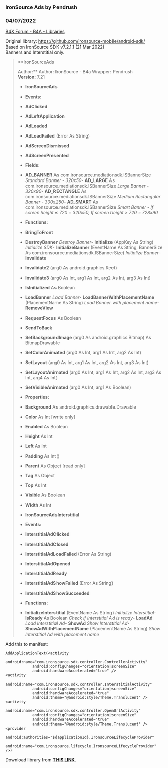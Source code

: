 ### IronSource Ads by Pendrush
### 04/07/2022
[B4X Forum - B4A - Libraries](https://www.b4x.com/android/forum/threads/130894/)

Original library: <https://github.com/ironsource-mobile/android-sdk/>  
Based on IronSource SDK v7.2.1.1 (21 Mar 2022)  
Banners and Interstitial only.  
  
> **IronSourceAds  
>   
> Author:** Author: IronSource - B4a Wrapper: Pendrush  
> **Version:** 7.21  
>
> - **IronSourceAds**
>
> - **Events:**
>
> - **AdClicked**
> - **AdLeftApplication**
> - **AdLoaded**
> - **AdLoadFailed** (Error As String)
> - **AdScreenDismissed**
> - **AdScreenPresented**
>
> - **Fields:**
>
> - **AD\_BANNER** As com.ironsource.mediationsdk.ISBannerSize
> *Standard Banner - 320x50*- **AD\_LARGE** As com.ironsource.mediationsdk.ISBannerSize
> *Large Banner - 320x90*- **AD\_RECTANGLE** As com.ironsource.mediationsdk.ISBannerSize
> *Medium Rectangular Banner - 300x250*- **AD\_SMART** As com.ironsource.mediationsdk.ISBannerSize
> *Smart Banner - If screen height ≤ 720 = 320x50, If screen height > 720 = 728x90*
> - **Functions:**
>
> - **BringToFront**
> - **DestroyBanner**
> *Destroy Banner*- **Initialize** (AppKey As String)
> *Initialize SDK*- **InitializeBanner** (EventName As String, BannerSize As com.ironsource.mediationsdk.ISBannerSize)
> *Initialize Banner*- **Invalidate**
> - **Invalidate2** (arg0 As android.graphics.Rect)
> - **Invalidate3** (arg0 As Int, arg1 As Int, arg2 As Int, arg3 As Int)
> - **IsInitialized** As Boolean
> - **LoadBanner**
> *Load Banner*- **LoadBannerWithPlacementName** (PlacementName As String)
> *Load Banner with placement name*- **RemoveView**
> - **RequestFocus** As Boolean
> - **SendToBack**
> - **SetBackgroundImage** (arg0 As android.graphics.Bitmap) As BitmapDrawable
> - **SetColorAnimated** (arg0 As Int, arg1 As Int, arg2 As Int)
> - **SetLayout** (arg0 As Int, arg1 As Int, arg2 As Int, arg3 As Int)
> - **SetLayoutAnimated** (arg0 As Int, arg1 As Int, arg2 As Int, arg3 As Int, arg4 As Int)
> - **SetVisibleAnimated** (arg0 As Int, arg1 As Boolean)
>
> - **Properties:**
>
> - **Background** As android.graphics.drawable.Drawable
> - **Color** As Int [write only]
> - **Enabled** As Boolean
> - **Height** As Int
> - **Left** As Int
> - **Padding** As Int()
> - **Parent** As Object [read only]
> - **Tag** As Object
> - **Top** As Int
> - **Visible** As Boolean
> - **Width** As Int
>
> - **IronSourceAdsInterstitial**
>
> - **Events:**
>
> - **InterstitialAdClicked**
> - **InterstitialAdClosed**
> - **InterstitialAdLoadFailed** (Error As String)
> - **InterstitialAdOpened**
> - **InterstitialAdReady**
> - **InterstitialAdShowFailed** (Error As String)
> - **InterstitialAdShowSucceeded**
>
> - **Functions:**
>
> - **InitializeInterstitial** (EventName As String)
> *Initialize Interstitial*- **IsReady** As Boolean
> *Check if Interstitial Ad is ready*- **LoadAd**
> *Load Interstitial Ad*- **ShowAd**
> *Show Interstitial Ad*- **ShowAdWithPlacementName** (PlacementName As String)
> *Show Interstitial Ad with placement name*

  
  
Add this to manifest:  

```B4X
AddApplicationText(<activity  
            android:name="com.ironsource.sdk.controller.ControllerActivity"  
            android:configChanges="orientation|screenSize"  
            android:hardwareAccelerated="true" />  
<activity  
            android:name="com.ironsource.sdk.controller.InterstitialActivity"  
            android:configChanges="orientation|screenSize"  
            android:hardwareAccelerated="true"  
            android:theme="@android:style/Theme.Translucent" />  
<activity  
            android:name="com.ironsource.sdk.controller.OpenUrlActivity"  
            android:configChanges="orientation|screenSize"  
            android:hardwareAccelerated="true"  
            android:theme="@android:style/Theme.Translucent" />  
<provider  
            android:authorities="${applicationId}.IronsourceLifecycleProvider"  
            android:name="com.ironsource.lifecycle.IronsourceLifecycleProvider" />)
```

  
  
  
Download library from [**THIS LINK**](https://www.dropbox.com/s/2tbxu2d82lqy9cr/IronSourceAdsLibrary.zip?dl=0).